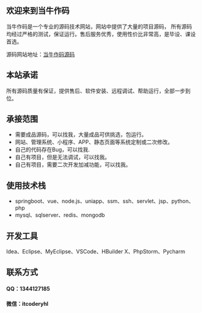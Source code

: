 ## 欢迎来到当牛作码

当牛作码是一个专业的源码技术网站，网站中提供了大量的项目源码， 所有源码均经过严格的测试，保证运行。售后服务优秀，使用性价比非常高，是毕设、课设首选。

源码网站地址：[当牛作码源码](http://www.xiaoniucr.com/project.html)

## 本站承诺

所有源码质量有保证，提供售后、软件安装、远程调试、帮助运行，全部一步到位。

## 承接范围

- 需要成品源码，可以找我，大量成品可供挑选，包运行。
- 网站、管理系统、小程序、APP、静态页面等系统定制或二次修改。
- 自己的代码存在Bug，可以找我.
- 自己有项目，但是无法调试，可以找我。
- 自己有项目，需要二次开发加减功能，可以找我。

## 使用技术栈

- springboot、vue、node.js、uniapp、ssm、ssh、servlet、jsp、python、php
- mysql、sqlserver、redis、mongodb

## 开发工具

Idea、Eclipse、MyEclipse、VSCode、HBuilder X、PhpStorm、Pycharm

## 联系方式
#### QQ：1344127185
#### 微信：itcoderyhl
